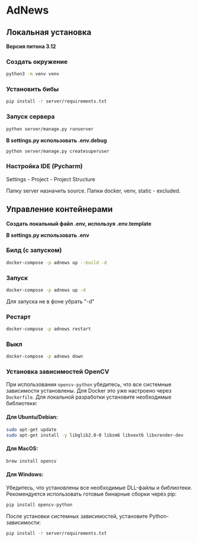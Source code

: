 # AdNews

## Локальная установка
**Версия питона 3.12**

### Создать окружение
```bash
python3 -m venv venv
```
### Установить бибы
```bash
pip install -r server/requirements.txt
```
### Запуск сервера
```bash
python server/manage.py runserver
```
**В settings.py использовать .env.debug**
```bash
python server/manage.py createsuperuser
```
### Настройка IDE (Pycharm)

Settings - Project - Project Structure

Папку server назначить source. 
Папки docker, venv, static - excluded.

## Управление контейнерами

**Создать локальный файл .env, используя .env.template**

**В settings.py использовать .env**

### Билд (с запуском)
```bash
docker-compose -p adnews up --build -d
```

### Запуск
```bash
docker-compose -p adnews up -d
```
Для запуска не в фоне убрать "-d"

### Рестарт
```bash
docker-compose -p adnews restart
```

### Выкл
```bash
docker-compose -p adnews down
```

### Установка зависимостей OpenCV

При использовании `opencv-python` убедитесь, что все системные зависимости установлены. Для Docker это уже настроено через `Dockerfile`. Для локальной разработки установите необходимые библиотеки:

#### Для Ubuntu/Debian:
```bash
sudo apt-get update
sudo apt-get install -y libglib2.0-0 libsm6 libxext6 libxrender-dev
```

#### Для MacOS:
```bash
brew install opencv
```

#### Для Windows:
Убедитесь, что установлены все необходимые DLL-файлы и библиотеки. Рекомендуется использовать готовые бинарные сборки через pip:
```bash
pip install opencv-python
```

После установки системных зависимостей, установите Python-зависимости:
```bash
pip install -r server/requirements.txt
```

